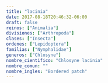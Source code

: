 ```yaml
---
title: "lacinia"
date: 2017-08-18T20:46:32-06:00
draft: false
reinos: ["Animalia"]
divisiones: ["Arthropoda"]
clases: ["Insecta"]
ordenes: ["Lepidoptera"]
familias: ["Nymphalidae"]
generos: ["Chlosyne"]
nombre_cientifico: "Chlosyne lacinia"
nombre_comun: ""
nombre_ingles: "Bordered patch"
---
```

